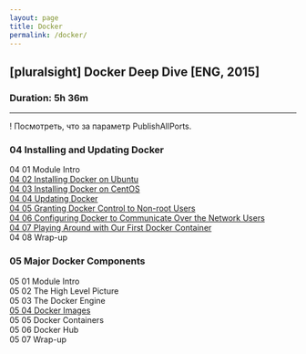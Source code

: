 ```yaml
---
layout: page
title: Docker
permalink: /docker/
---
```



## [pluralsight] Docker Deep Dive [ENG, 2015]  
### Duration: 5h 36m

___

! Посмотреть, что за параметр PublishAllPorts.  


### 04 Installing and Updating Docker

04 01 Module Intro  
[04 02 Installing Docker on Ubuntu](/docker/installing-and-updating-docker/installing-docker-on-ubuntu/)  
[04 03 Installing Docker on CentOS](/docker/installing-and-updating-docker/installing-docker-on-centos/)  
[04 04 Updating Docker](/docker/installing-and-updating-docker/updating-docker/)  
[04 05 Granting Docker Control to Non-root Users](/docker/installing-and-updating-docker/granting-docker-control-to-non-root-users/)  
[04 06 Configuring Docker to Communicate Over the Network Users](/docker/installing-and-updating-docker/configuring-docker-to-communicate-over-the-network/)  
[04 07 Playing Around with Our First Docker Container](/docker/installing-and-updating-docker/playing-around-with-our-first-docker-dontainer/)  
04 08 Wrap-up  

### 05 Major Docker Components  

05 01 Module Intro  
05 02 The High Level Picture  
05 03 The Docker Engine  
[05 04 Docker Images](/docker/major-docker-components/docker-images/)  
05 05 Docker Containers  
05 06 Docker Hub  
05 07 Wrap-up  
